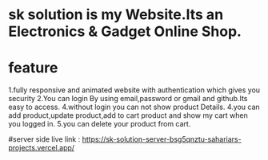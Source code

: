 # sk solution is my Website.Its an Electronics & Gadget Online Shop.

# feature

1.fully responsive and animated website with authentication which gives you security
2.You can login By using email,password or gmail and github.Its easy to access.
4.without login you can not show product Details.
4.you can add product,update product,add to cart product and show my cart when you logged in.
5.you can delete your product from cart.


#server side live link :  https://sk-solution-server-bsg5qnztu-sahariars-projects.vercel.app/


